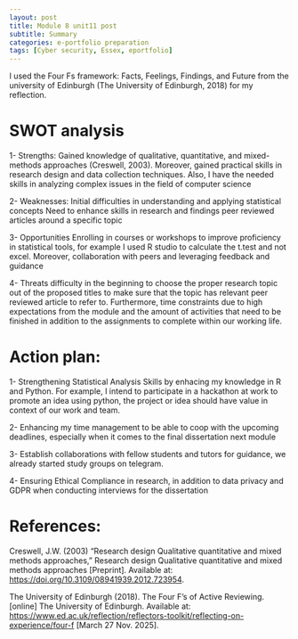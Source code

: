 ```yaml
---
layout: post
title: Module 8 unit11 post
subtitle: Summary
categories: e-portfolio preparation
tags: [Cyber security, Essex, eportfolio]
---
```



I used the Four Fs framework: Facts, Feelings, Findings, and Future from the university of Edinburgh (The University of Edinburgh, 2018) for my reflection.


# SWOT analysis


1- Strengths:
Gained knowledge of qualitative, quantitative, and mixed-methods approaches (Creswell, 2003). Moreover, gained practical skills in research design and data collection techniques. Also, I have the needed skills in analyzing complex issues in the field of computer science

2- Weaknesses:
Initial difficulties in understanding and applying statistical concepts
Need to enhance skills in research and findings peer reviewed articles around a specific topic

3- Opportunities
Enrolling in courses or workshops to improve proficiency in statistical tools, for example I used R studio to calculate the t.test and not excel. Moreover, collaboration with peers and leveraging feedback and guidance

4- Threats
difficulty in the beginning to choose the proper research topic out of the proposed titles to make sure that the topic has relevant peer reviewed article to refer to. Furthermore, time constraints due to high expectations from the module and the amount of activities that need to be finished in addition to the assignments to complete within our working life.



# Action plan:

1- Strengthening Statistical Analysis Skills by enhacing my knowledge in R and Python. For example, I intend to participate in a hackathon at work to promote an idea using python, the project or idea should have value in context of our work and team.

2- Enhancing my time management to be able to coop with the upcoming deadlines, especially when it comes to the final dissertation next module

3- Establish collaborations with fellow students and tutors for guidance, we already started study groups on telegram.

4- Ensuring Ethical Compliance in research, in addition to data privacy and GDPR when conducting interviews for the dissertation



# References:


Creswell, J.W. (2003) “Research design Qualitative quantitative and mixed methods approaches,” Research design Qualitative quantitative and mixed methods approaches [Preprint]. Available at: https://doi.org/10.3109/08941939.2012.723954.

The University of Edinburgh (2018). The Four F’s of Active Reviewing. [online] The University of Edinburgh. Available at: https://www.ed.ac.uk/reflection/reflectors-toolkit/reflecting-on-experience/four-f [March 27 Nov. 2025].
